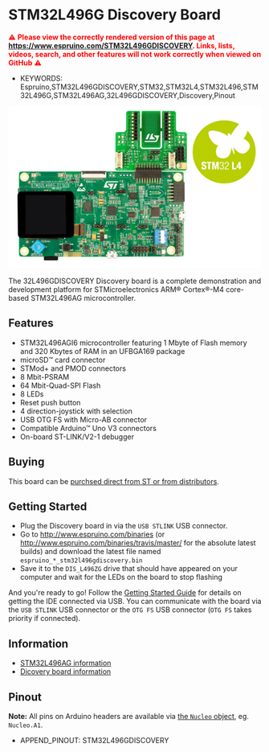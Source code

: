 <!--- Copyright (c) 2018 Gordon Williams, Pur3 Ltd. See the file LICENSE for copying permission. -->
STM32L496G Discovery Board
==========================

<span style="color:red">:warning: **Please view the correctly rendered version of this page at https://www.espruino.com/STM32L496GDISCOVERY. Links, lists, videos, search, and other features will not work correctly when viewed on GitHub** :warning:</span>

* KEYWORDS: Espruino,STM32L496GDISCOVERY,STM32,STM32L4,STM32L496,STM32L496G,STM32L496AG,32L496GDISCOVERY,Discovery,Pinout

![STM32L496G Discovery Board](STM32L496GDISCOVERY/board.jpg)

The 32L496GDISCOVERY Discovery board is a complete demonstration and development platform for STMicroelectronics ARM® Cortex®-M4 core-based STM32L496AG microcontroller.


Features
--------

* STM32L496AGI6 microcontroller featuring 1 Mbyte of Flash memory and 320 Kbytes of RAM in an UFBGA169 package
* microSD™ card connector
* STMod+ and PMOD connectors
* 8 Mbit-PSRAM
* 64 Mbit-Quad-SPI Flash
* 8 LEDs
* Reset push button
* 4 direction-joystick with selection
* USB OTG FS with Micro-AB connector
* Compatible Arduino™ Uno V3 connectors
* On-board ST-LINK/V2-1 debugger


<a name="buy"></a>Buying
-------------------------

This board can be [purchsed direct from ST or from distributors](http://www.st.com/en/evaluation-tools/32l496gdiscovery.html#samplebuy-scroll).


Getting Started<a name="firmware-updates"></a>
----------------

* Plug the Discovery board in via the `USB STLINK` USB connector.
* Go to http://www.espruino.com/binaries (or http://www.espruino.com/binaries/travis/master/
  for the absolute latest builds) and download the latest file named `espruino_*_stm32l496gdiscovery.bin`
* Save it to the `DIS_L496ZG` drive that should have appeared on your computer and wait for the LEDs on the board to stop flashing

And you're ready to go! Follow the [Getting Started Guide](/Quick+Start) for details
on getting the IDE connected via USB. You can communicate with the board via the
`USB STLINK` USB connector or the `OTG FS` USB connector (`OTG FS` takes priority if connected).


Information
-----------

* [STM32L496AG information](http://www.st.com/en/microcontrollers/stm32l496ag.html)
* [Dicovery board information](http://www.st.com/en/evaluation-tools/32l496gdiscovery.html)


Pinout
--------

**Note:** All pins on Arduino headers are available via [the `Nucleo` object](http://www.espruino.com/Reference#Nucleo),
eg. `Nucleo.A1`.

* APPEND_PINOUT: STM32L496GDISCOVERY
